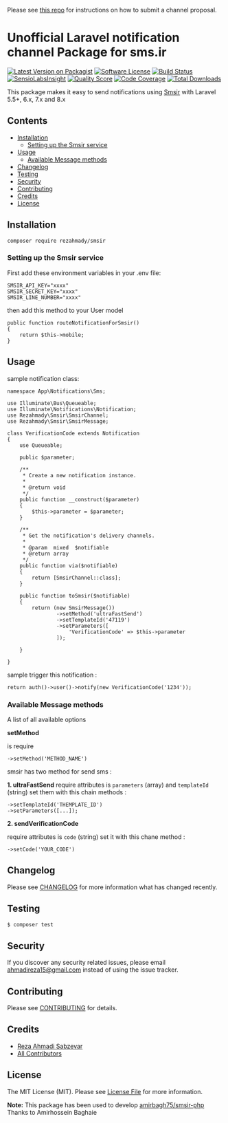 Please see [this repo](https://github.com/laravel-notification-channels/channels) for instructions on how to submit a channel proposal.

# Unofficial Laravel notification channel Package for sms.ir

[![Latest Version on Packagist](https://img.shields.io/packagist/v/rezahmady/smsir.svg?style=flat-square)](https://packagist.org/packages/rezahmady/smsir)
[![Software License](https://img.shields.io/badge/license-MIT-brightgreen.svg?style=flat-square)](LICENSE.md)
[![Build Status](https://img.shields.io/travis/rezahmady/smsir/master.svg?style=flat-square)](https://travis-ci.org/rezahmady/smsir)
[![SensioLabsInsight](https://img.shields.io/sensiolabs/i/:sensio_labs_id.svg?style=flat-square)](https://insight.sensiolabs.com/projects/:sensio_labs_id)
[![Quality Score](https://img.shields.io/scrutinizer/g/rezahmady/smsir.svg?style=flat-square)](https://scrutinizer-ci.com/g/rezahmady/smsir)
[![Code Coverage](https://img.shields.io/scrutinizer/coverage/g/rezahmady/smsir/master.svg?style=flat-square)](https://scrutinizer-ci.com/g/rezahmady/smsir/?branch=master)
[![Total Downloads](https://img.shields.io/packagist/dt/rezahmady/smsir.svg?style=flat-square)](https://packagist.org/packages/rezahmady/smsir)

This package makes it easy to send notifications using [Smsir](https://sms.ir) with Laravel 5.5+, 6.x, 7.x and 8.x


## Contents

- [Installation](#installation)
	- [Setting up the Smsir service](#setting-up-the-Smsir-service)
- [Usage](#usage)
	- [Available Message methods](#available-message-methods)
- [Changelog](#changelog)
- [Testing](#testing)
- [Security](#security)
- [Contributing](#contributing)
- [Credits](#credits)
- [License](#license)


## Installation

```
composer require rezahmady/smsir
```

### Setting up the Smsir service

First add these environment variables in your .env file:

```
SMSIR_API_KEY="xxxx"
SMSIR_SECRET_KEY="xxxx"
SMSIR_LINE_NUMBER="xxxx"
```

then add this method to your User model

```
public function routeNotificationForSmsir()
{
    return $this->mobile;
}
```


## Usage

sample notification class:

```
namespace App\Notifications\Sms;

use Illuminate\Bus\Queueable;
use Illuminate\Notifications\Notification;
use Rezahmady\Smsir\SmsirChannel;
use Rezahmady\Smsir\SmsirMessage;

class VerificationCode extends Notification
{
    use Queueable;

    public $parameter;

    /**
     * Create a new notification instance.
     *
     * @return void
     */
    public function __construct($parameter)
    {
        $this->parameter = $parameter;
    }

    /**
     * Get the notification's delivery channels.
     *
     * @param  mixed  $notifiable
     * @return array
     */
    public function via($notifiable)
    {
        return [SmsirChannel::class];
    }

    public function toSmsir($notifiable)
    {
        return (new SmsirMessage())
                ->setMethod('ultraFastSend')
                ->setTemplateId('47119')
                ->setParameters([
                    'VerificationCode' => $this->parameter
                ]);
        
    }

}
```

sample trigger this notification :

```
return auth()->user()->notify(new VerificationCode('1234'));

```

### Available Message methods

A list of all available options

**setMethod**

is require
```
->setMethod('METHOD_NAME')
```
smsir has two method for send sms :


**1. ultraFastSend**
require attributes is `parameters` (array) and `templateId` (string)
set them with this chain methods :

```
->setTemplateId('THEMPLATE_ID')
->setParameters([...]);
```
**2. sendVerificationCode**

require attributes is `code` (string)
set it with this chane method :

```
->setCode('YOUR_CODE')
```


## Changelog

Please see [CHANGELOG](CHANGELOG.md) for more information what has changed recently.

## Testing

``` bash
$ composer test
```

## Security

If you discover any security related issues, please email ahmadireza15@gmail.com instead of using the issue tracker.

## Contributing

Please see [CONTRIBUTING](CONTRIBUTING.md) for details.

## Credits

- [Reza Ahmadi Sabzevar](https://github.com/rezahmady)
- [All Contributors](../../contributors)

## License

The MIT License (MIT). Please see [License File](LICENSE.md) for more information.


**Note:**
This package has been used to develop [amirbagh75/smsir-php](https://github.com/amirbagh75/smsir-php)
Thanks to Amirhossein Baghaie
